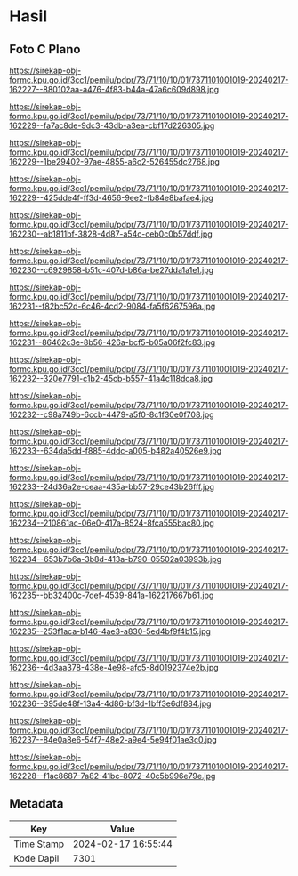 # Hasil

## Foto C Plano

https://sirekap-obj-formc.kpu.go.id/3cc1/pemilu/pdpr/73/71/10/10/01/7371101001019-20240217-162227--880102aa-a476-4f83-b44a-47a6c609d898.jpg

https://sirekap-obj-formc.kpu.go.id/3cc1/pemilu/pdpr/73/71/10/10/01/7371101001019-20240217-162229--fa7ac8de-9dc3-43db-a3ea-cbf17d226305.jpg

https://sirekap-obj-formc.kpu.go.id/3cc1/pemilu/pdpr/73/71/10/10/01/7371101001019-20240217-162229--1be29402-97ae-4855-a6c2-526455dc2768.jpg

https://sirekap-obj-formc.kpu.go.id/3cc1/pemilu/pdpr/73/71/10/10/01/7371101001019-20240217-162229--425dde4f-ff3d-4656-9ee2-fb84e8bafae4.jpg

https://sirekap-obj-formc.kpu.go.id/3cc1/pemilu/pdpr/73/71/10/10/01/7371101001019-20240217-162230--ab1811bf-3828-4d87-a54c-ceb0c0b57ddf.jpg

https://sirekap-obj-formc.kpu.go.id/3cc1/pemilu/pdpr/73/71/10/10/01/7371101001019-20240217-162230--c6929858-b51c-407d-b86a-be27dda1a1e1.jpg

https://sirekap-obj-formc.kpu.go.id/3cc1/pemilu/pdpr/73/71/10/10/01/7371101001019-20240217-162231--f82bc52d-6c46-4cd2-9084-fa5f6267596a.jpg

https://sirekap-obj-formc.kpu.go.id/3cc1/pemilu/pdpr/73/71/10/10/01/7371101001019-20240217-162231--86462c3e-8b56-426a-bcf5-b05a06f2fc83.jpg

https://sirekap-obj-formc.kpu.go.id/3cc1/pemilu/pdpr/73/71/10/10/01/7371101001019-20240217-162232--320e7791-c1b2-45cb-b557-41a4c118dca8.jpg

https://sirekap-obj-formc.kpu.go.id/3cc1/pemilu/pdpr/73/71/10/10/01/7371101001019-20240217-162232--c98a749b-6ccb-4479-a5f0-8c1f30e0f708.jpg

https://sirekap-obj-formc.kpu.go.id/3cc1/pemilu/pdpr/73/71/10/10/01/7371101001019-20240217-162233--634da5dd-f885-4ddc-a005-b482a40526e9.jpg

https://sirekap-obj-formc.kpu.go.id/3cc1/pemilu/pdpr/73/71/10/10/01/7371101001019-20240217-162233--24d36a2e-ceaa-435a-bb57-29ce43b26fff.jpg

https://sirekap-obj-formc.kpu.go.id/3cc1/pemilu/pdpr/73/71/10/10/01/7371101001019-20240217-162234--210861ac-06e0-417a-8524-8fca555bac80.jpg

https://sirekap-obj-formc.kpu.go.id/3cc1/pemilu/pdpr/73/71/10/10/01/7371101001019-20240217-162234--653b7b6a-3b8d-413a-b790-05502a03993b.jpg

https://sirekap-obj-formc.kpu.go.id/3cc1/pemilu/pdpr/73/71/10/10/01/7371101001019-20240217-162235--bb32400c-7def-4539-841a-162217667b61.jpg

https://sirekap-obj-formc.kpu.go.id/3cc1/pemilu/pdpr/73/71/10/10/01/7371101001019-20240217-162235--253f1aca-b146-4ae3-a830-5ed4bf9f4b15.jpg

https://sirekap-obj-formc.kpu.go.id/3cc1/pemilu/pdpr/73/71/10/10/01/7371101001019-20240217-162236--4d3aa378-438e-4e98-afc5-8d0192374e2b.jpg

https://sirekap-obj-formc.kpu.go.id/3cc1/pemilu/pdpr/73/71/10/10/01/7371101001019-20240217-162236--395de48f-13a4-4d86-bf3d-1bff3e6df884.jpg

https://sirekap-obj-formc.kpu.go.id/3cc1/pemilu/pdpr/73/71/10/10/01/7371101001019-20240217-162237--84e0a8e6-54f7-48e2-a9e4-5e94f01ae3c0.jpg

https://sirekap-obj-formc.kpu.go.id/3cc1/pemilu/pdpr/73/71/10/10/01/7371101001019-20240217-162228--f1ac8687-7a82-41bc-8072-40c5b996e79e.jpg


## Metadata

| Key        | Value               |
| ---------- | ------------------- |
| Time Stamp | 2024-02-17 16:55:44 |
| Kode Dapil | 7301                |



